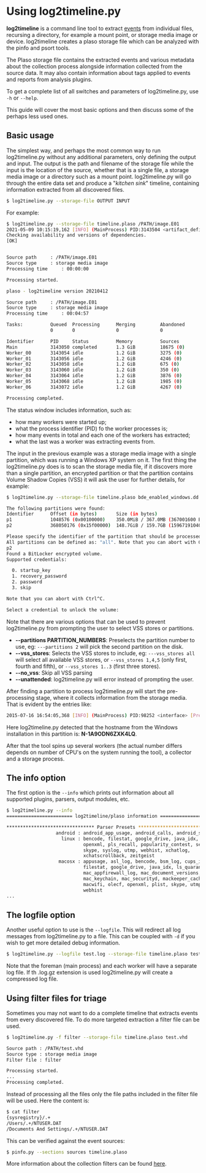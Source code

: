 # Using log2timeline.py

**log2timeline** is a command line tool to extract
[events](Scribbles-about-events.md#what-is-an-event) from individual files,
recursing a directory, for example a mount point, or storage media image or
device. log2timeline creates a plaso storage file which can be analyzed with
the pinfo and psort tools.

The Plaso storage file contains the extracted events and various metadata about
the collection process alongside information collected from the source data. It
may also contain information about tags applied to events and reports from
analysis plugins.

To get a complete list of all switches and parameters of log2timeline.py, use
``-h`` or ``--help``.

This guide will cover the most basic options and then discuss some of the
perhaps less used ones.

## Basic usage

The simplest way, and perhaps the most common way to run log2timeline.py without
any additional parameters, only defining the output and input. The output is
the path and filename of the storage file while the input is the location of
the source, whether that is a single file, a storage media image or a directory
such as a mount point. log2timeline.py will go through the entire data set and
produce a "*kitchen sink*" timeline, containing information extracted from all
discovered files.

```bash
$ log2timeline.py --storage-file OUTPUT INPUT
```

For example:

```bash
$ log2timeline.py --storage-file timeline.plaso /PATH/image.E01
2021-05-09 10:15:19,162 [INFO] (MainProcess) PID:3143504 <artifact_definitions> Determined artifact definitions path: /usr/share/artifacts/
Checking availability and versions of dependencies.
[OK]


Source path		: /PATH/image.E01
Source type		: storage media image
Processing time		: 00:00:00

Processing started.
```

```bash
plaso - log2timeline version 20210412

Source path		: /PATH/image.E01
Source type		: storage media image
Processing time		: 00:04:57

Tasks:          Queued  Processing      Merging         Abandoned       Total
                0       0               0               0               18675

Identifier      PID     Status          Memory          Sources         Events          File
Main            3143050 completed       1.3 GiB         18675 (0)       499347 (0)
Worker_00       3143054 idle            1.2 GiB         3275 (0)        101555 (0)      NTFS:\WINDOWS\$NtServicePackUninstall$
Worker_01       3143056 idle            1.2 GiB         4246 (0)        42476 (0)       NTFS:\WINDOWS\ie7
Worker_02       3143058 idle            1.2 GiB         675 (0)         63234 (0)       NTFS:\WINDOWS\inf
Worker_03       3143060 idle            1.2 GiB         350 (0)         57190 (0)       NTFS:\pagefile.sys
Worker_04       3143064 idle            1.2 GiB         3876 (0)        103856 (0)      NTFS:\hiberfil.sys
Worker_05       3143068 idle            1.2 GiB         1985 (0)        64947 (0)       NTFS:\WINDOWS\security
Worker_06       3143072 idle            1.2 GiB         4267 (0)        66089 (0)       NTFS:\WINDOWS\ServicePackFiles

Processing completed.
```

The status window includes information, such as:

* how many workers were started up;
* what the process identifier (PID) fo the worker processes is;
* how many events in total and each one of the workers has extracted;
* what the last was a worker was extracting events from.

The input in the previous example was a storage media image with a single
partition, which was running a Windows XP system on it. The first thing the
log2timeline.py does is to scan the storage media file, if it discovers more
than a single partition, an encrypted partition or that the partition contains
Volume Shadow Copies (VSS) it will ask the user for further details, for
example:

```bash
$ log2timeline.py --storage-file timeline.plaso bde_enabled_windows.dd

The following partitions were found:
Identifier      Offset (in bytes)       Size (in bytes)
p1              1048576 (0x00100000)    350.0MiB / 367.0MB (367001600 B)
p2              368050176 (0x15f00000)  148.7GiB / 159.7GB (159671910400 B)

Please specify the identifier of the partition that should be processed.
All partitions can be defined as: "all". Note that you can abort with Ctrl^C.
p2
Found a BitLocker encrypted volume.
Supported credentials:

  0. startup_key
  1. recovery_password
  2. password
  3. skip

Note that you can abort with Ctrl^C.

Select a credential to unlock the volume:
```

Note that there are various options that can be used to prevent
log2timeline.py from prompting the user to select VSS stores or
partitions.

 + **--partitions PARTITION_NUMBERS**: Preselects the partition number to use, eg: ```---partitions 2``` will pick the second partition on the disk.
 + **--vss_stores**: Selects the VSS stores to include, eg: ```---vss_stores all``` will select all available VSS stores, or ```--vss_stores 1,4,5``` (only first, fourth and fifth), or ```--vss_stores 1..3``` (first three stores).
 + **--no_vss**: Skip all VSS parsing
 + **--unattended**: log2timeline.py will error instead of prompting the user.

After finding a partition to process log2timeline.py will start the
pre-processing stage, where it collects information from the storage media.
That is evident by the entries like:

```bash
2015-07-16 16:54:05,368 [INFO] (MainProcess) PID:98252 <interface> [PreProcess] Set attribute: hostname to N-1A9ODN6ZXK4LQ
```

Here log2timeline.py detected that the hostname from the Windows installation
in this partition is: **N-1A9ODN6ZXK4LQ**.

After that the tool spins up several workers (the actual number differs depends
on number of CPU's on the system running the tool), a collector and a storage
process.

## The info option

The first option is the ``--info`` which prints out information about all
supported plugins, parsers, output modules, etc.

```bash
$ log2timeline.py --info
======================== log2timeline/plaso information ========================

******************************** Parser Presets ********************************
                  android : android_app_usage, android_calls, android_sms
                    linux : bencode, filestat, google_drive, java_idx, olecf,
                            openxml, pls_recall, popularity_contest, selinux,
                            skype, syslog, utmp, webhist, xchatlog,
                            xchatscrollback, zeitgeist
                   macosx : appusage, asl_log, bencode, bsm_log, cups_ipp,
                            filestat, google_drive, java_idx, ls_quarantine,
                            mac_appfirewall_log, mac_document_versions,
                            mac_keychain, mac_securityd, mackeeper_cache,
                            macwifi, olecf, openxml, plist, skype, utmpx,
                            webhist
...
```

## The logfile option

Another useful option to use is the ```--logfile```. This will redirect all log
messages from log2timeline.py to a file. This can be coupled with ```-d``` if
you wish to get more detailed debug information.

```bash
$ log2timeline.py --logfile test.log --storage-file timeline.plaso test.vhd
```

Note that the foreman (main process) and each worker will have a separate log
file. If th .log.gz extension is used log2timeline.py will create a compressed
log file.

## Using filter files for triage

Sometimes you may not want to do a complete timeline that extracts events from
every discovered file. To do more targeted extraction a filter file can be used.

```bash
$ log2timeline.py -f filter --storage-file timeline.plaso test.vhd

Source path	: /PATH/test.vhd
Source type	: storage media image
Filter file	: filter

Processing started.
...
Processing completed.
```

Instead of processing all the files only the file paths included in the filter
file will be used. Here the content is:

```bash
$ cat filter
{sysregistry}/.+
/Users/.+/NTUSER.DAT
/Documents And Settings/.+/NTUSER.DAT
```

This can be verified against the event sources:

```bash
$ pinfo.py --sections sources timeline.plaso
```

More information about the collection filters can be found [here](Collection-Filters.md).
